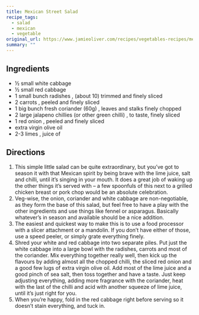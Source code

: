 ```yaml
---
title: Mexican Street Salad
recipe_tags:
  - salad
  - mexican
  - vegetable
original_url: https://www.jamieoliver.com/recipes/vegetables-recipes/mexican-street-salad/
summary: ""
---
```


## Ingredients

* ½ small white cabbage
* ½ small red cabbage
* 1 small bunch radishes , (about 10) trimmed and finely sliced
* 2 carrots , peeled and finely sliced
* 1 big bunch fresh coriander (60g) , leaves and stalks finely chopped
* 2 large jalapeno chillies (or other green chilli) , to taste, finely sliced
* 1 red onion , peeled and finely sliced
* extra virgin olive oil
* 2-3 limes , juice of

## Directions

1. This simple little salad can be quite extraordinary, but you’ve got to season it with that Mexican spirit by being brave with the lime juice, salt and chilli, until it’s singing in your mouth. It does a great job of waking up the other things it’s served with – a few spoonfuls of this next to a grilled chicken breast or pork chop would be an absolute celebration.
1. Veg-wise, the onion, coriander and white cabbage are non-negotiable, as they form the base of this salad, but feel free to have a play with the other ingredients and use things like fennel or asparagus. Basically whatever’s in season and available should be a nice addition.
1. The easiest and quickest way to make this is to use a food processor with a slicer attachment or a mandolin. If you don’t have either of those, use a speed peeler, or simply grate everything finely.
1. Shred your white and red cabbage into two separate piles. Put just the white cabbage into a large bowl with the radishes, carrots and most of the coriander. Mix everything together really well, then kick up the flavours by adding almost all the chopped chilli, the sliced red onion and a good few lugs of extra virgin olive oil. Add most of the lime juice and a good pinch of sea salt, then toss together and have a taste. Just keep adjusting everything, adding more fragrance with the coriander, heat with the last of the chilli and acid with another squeeze of lime juice, until it’s just right for you.
1. When you’re happy, fold in the red cabbage right before serving so it doesn’t stain everything, and tuck in.